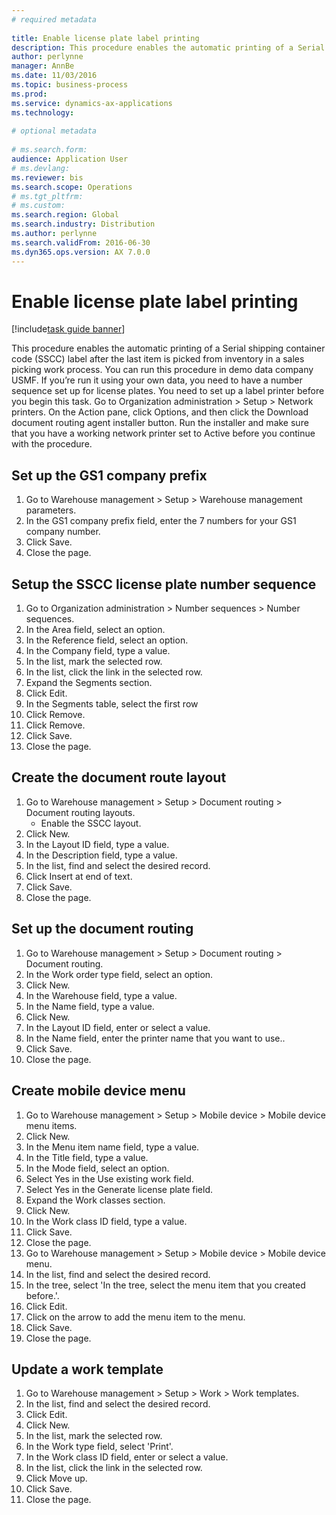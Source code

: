 ```yaml
--- 
# required metadata 
 
title: Enable license plate label printing
description: This procedure enables the automatic printing of a Serial shipping container code (SSCC) label after the last item is picked from inventory in a sales picking work process. 
author: perlynne
manager: AnnBe 
ms.date: 11/03/2016
ms.topic: business-process 
ms.prod:  
ms.service: dynamics-ax-applications 
ms.technology:  
 
# optional metadata 
 
# ms.search.form:   
audience: Application User 
# ms.devlang:  
ms.reviewer: bis
ms.search.scope: Operations 
# ms.tgt_pltfrm:  
# ms.custom:  
ms.search.region: Global
ms.search.industry: Distribution
ms.author: perlynne
ms.search.validFrom: 2016-06-30 
ms.dyn365.ops.version: AX 7.0.0 
---
```

# Enable license plate label printing

[!include[task guide banner](../../includes/task-guide-banner.md)]

This procedure enables the automatic printing of a Serial shipping container code (SSCC) label after the last item is picked from inventory in a sales picking work process. You can run this procedure in demo data company USMF. If you’re run it using your own data, you need to have a number sequence set up for license plates. You need to set up a label printer before you begin this task. Go to Organization administration > Setup > Network printers. On the Action pane, click Options, and then click the Download document routing agent installer button. Run the installer and make sure that you have a working network printer set to Active before you continue with the procedure.


## Set up the GS1 company prefix
1. Go to Warehouse management > Setup > Warehouse management parameters.
2. In the GS1 company prefix field, enter the 7 numbers for your GS1 company number.
3. Click Save.
4. Close the page.

## Setup the SSCC license plate number sequence
1. Go to Organization administration > Number sequences > Number sequences.
2. In the Area field, select an option.
3. In the Reference field, select an option.
4. In the Company field, type a value.
5. In the list, mark the selected row.
6. In the list, click the link in the selected row.
7. Expand the Segments section.
8. Click Edit.
9. In the Segments table, select the first row
10. Click Remove.
11. Click Remove.
12. Click Save.
13. Close the page.

## Create the document route layout
1. Go to Warehouse management > Setup > Document routing > Document routing layouts.
    * Enable the SSCC layout.  
2. Click New.
3. In the Layout ID field, type a value.
4. In the Description field, type a value.
5. In the list, find and select the desired record.
6. Click Insert at end of text.
7. Click Save.
8. Close the page.

## Set up the document routing
1. Go to Warehouse management > Setup > Document routing > Document routing.
2. In the Work order type field, select an option.
3. Click New.
4. In the Warehouse field, type a value.
5. In the Name field, type a value.
6. Click New.
7. In the Layout ID field, enter or select a value.
8. In the Name field, enter the printer name that you want to use..
9. Click Save.
10. Close the page.

## Create mobile device menu
1. Go to Warehouse management > Setup > Mobile device > Mobile device menu items.
2. Click New.
3. In the Menu item name field, type a value.
4. In the Title field, type a value.
5. In the Mode field, select an option.
6. Select Yes in the Use existing work field.
7. Select Yes in the Generate license plate field.
8. Expand the Work classes section.
9. Click New.
10. In the Work class ID field, type a value.
11. Click Save.
12. Close the page.
13. Go to Warehouse management > Setup > Mobile device > Mobile device menu.
14. In the list, find and select the desired record.
15. In the tree, select 'In the tree, select the menu item that you created before.'.
16. Click Edit.
17. Click on the arrow to add the menu item to the menu.
18. Click Save.
19. Close the page.

## Update a work template
1. Go to Warehouse management > Setup > Work > Work templates.
2. In the list, find and select the desired record.
3. Click Edit.
4. Click New.
5. In the list, mark the selected row.
6. In the Work type field, select 'Print'.
7. In the Work class ID field, enter or select a value.
8. In the list, click the link in the selected row.
9. Click Move up.
10. Click Save.
11. Close the page.

